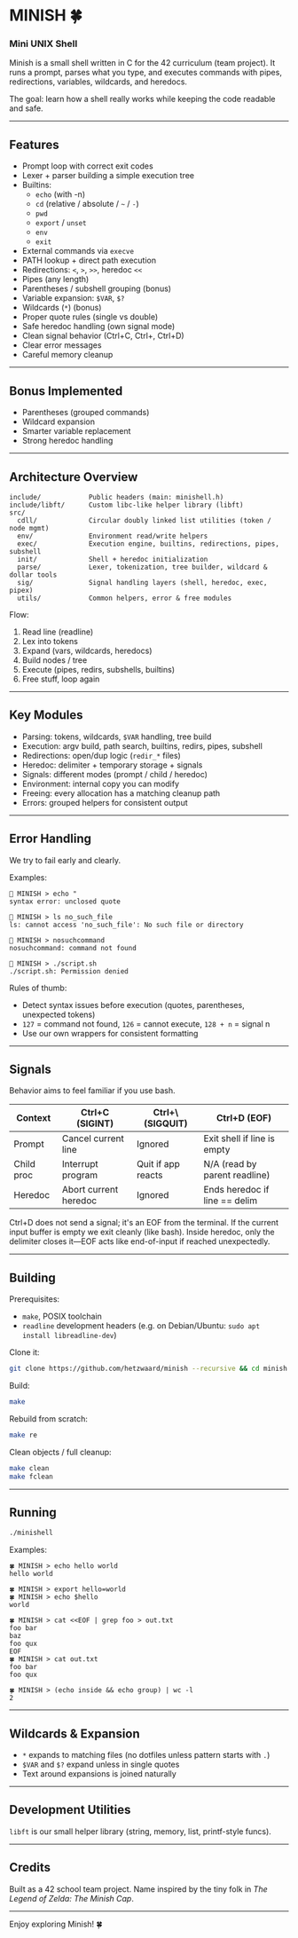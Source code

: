 # MINISH 🍀

### Mini UNIX Shell

Minish is a small shell written in C for the 42 curriculum (team project). It runs a prompt, parses what you type, and executes commands with pipes, redirections, variables, wildcards, and heredocs.

The goal: learn how a shell really works while keeping the code readable and safe.

---
## Features
- Prompt loop with correct exit codes
- Lexer + parser building a simple execution tree
- Builtins:
  - `echo` (with -n)
  - `cd` (relative / absolute / `~` / `-`)
  - `pwd`
  - `export` / `unset`
  - `env`
  - `exit`
- External commands via `execve`
- PATH lookup + direct path execution
- Redirections: `<`, `>`, `>>`, heredoc `<<`
- Pipes (any length)
- Parentheses / subshell grouping (bonus)
- Variable expansion: `$VAR`, `$?`
- Wildcards (`*`) (bonus)
- Proper quote rules (single vs double)
- Safe heredoc handling (own signal mode)
- Clean signal behavior (Ctrl+C, Ctrl+\, Ctrl+D)
- Clear error messages
- Careful memory cleanup

---
## Bonus Implemented
- Parentheses (grouped commands)
- Wildcard expansion
- Smarter variable replacement
- Strong heredoc handling

---
## Architecture Overview
```
include/            Public headers (main: minishell.h)
include/libft/      Custom libc-like helper library (libft)
src/
  cdll/             Circular doubly linked list utilities (token / node mgmt)
  env/              Environment read/write helpers
  exec/             Execution engine, builtins, redirections, pipes, subshell
  init/             Shell + heredoc initialization
  parse/            Lexer, tokenization, tree builder, wildcard & dollar tools
  sig/              Signal handling layers (shell, heredoc, exec, pipex)
  utils/            Common helpers, error & free modules
```
Flow:
1. Read line (readline)
2. Lex into tokens
3. Expand (vars, wildcards, heredocs)
4. Build nodes / tree
5. Execute (pipes, redirs, subshells, builtins)
6. Free stuff, loop again

---
## Key Modules
- Parsing: tokens, wildcards, `$VAR` handling, tree build
- Execution: argv build, path search, builtins, redirs, pipes, subshell
- Redirections: open/dup logic (`redir_*` files)
- Heredoc: delimiter + temporary storage + signals
- Signals: different modes (prompt / child / heredoc)
- Environment: internal copy you can modify
- Freeing: every allocation has a matching cleanup path
- Errors: grouped helpers for consistent output

---
## Error Handling
We try to fail early and clearly.

Examples:
```
🚧 MINISH > echo "
syntax error: unclosed quote

🚧 MINISH > ls no_such_file
ls: cannot access 'no_such_file': No such file or directory

🚧 MINISH > nosuchcommand
nosuchcommand: command not found

🚧 MINISH > ./script.sh
./script.sh: Permission denied
```
Rules of thumb:
- Detect syntax issues before execution (quotes, parentheses, unexpected tokens)
- `127` = command not found, `126` = cannot execute, `128 + n` = signal n
- Use our own wrappers for consistent formatting

---
## Signals
Behavior aims to feel familiar if you use bash.

| Context    | Ctrl+C (SIGINT)           | Ctrl+\ (SIGQUIT) | Ctrl+D (EOF)                    |
|------------|---------------------------|------------------|---------------------------------|
| Prompt     | Cancel current line       | Ignored          | Exit shell if line is empty     |
| Child proc | Interrupt program         | Quit if app reacts| N/A (read by parent readline)  |
| Heredoc    | Abort current heredoc     | Ignored          | Ends heredoc if line == delim   |

Ctrl+D does not send a signal; it's an EOF from the terminal. If the current input buffer is empty we exit cleanly (like bash). Inside heredoc, only the delimiter closes it—EOF acts like end-of-input if reached unexpectedly.

---
## Building
Prerequisites:
- `make`, POSIX toolchain
- `readline` development headers (e.g. on Debian/Ubuntu: `sudo apt install libreadline-dev`)

Clone it:
```bash
git clone https://github.com/hetzwaard/minish --recursive && cd minish
```
Build:
```bash
make
```
Rebuild from scratch:
```bash
make re
```
Clean objects / full cleanup:
```bash
make clean
make fclean
```

---
## Running
```bash
./minishell
```
Examples:
```
🍀 MINISH > echo hello world
hello world

🍀 MINISH > export hello=world
🍀 MINISH > echo $hello
world

🍀 MINISH > cat <<EOF | grep foo > out.txt
foo bar
baz
foo qux
EOF
🍀 MINISH > cat out.txt 
foo bar
foo qux

🍀 MINISH > (echo inside && echo group) | wc -l
2
```

---
## Wildcards & Expansion
- `*` expands to matching files (no dotfiles unless pattern starts with `.`)
- `$VAR` and `$?` expand unless in single quotes
- Text around expansions is joined naturally

---
## Development Utilities
`libft` is our small helper library (string, memory, list, printf-style funcs).

---
## Credits
Built as a 42 school team project. Name inspired by the tiny folk in *The Legend of Zelda: The Minish Cap*.

---
Enjoy exploring Minish! 🍀
